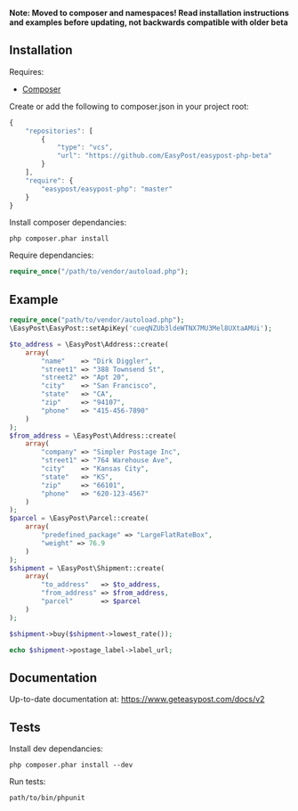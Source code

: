 **Note: Moved to composer and namespaces! Read installation instructions and examples before updating, not backwards compatible with older beta**

Installation
------------------

Requires:
- [Composer](http://getcomposer.org/)

Create or add the following to composer.json in your project root:
```javascript
{
    "repositories": [
        {
            "type": "vcs",
            "url": "https://github.com/EasyPost/easypost-php-beta"
        }
    ],
    "require": {
        "easypost/easypost-php": "master"
    }
}
```

Install composer dependancies:
```shell
php composer.phar install
```

Require dependancies:
```php
require_once("/path/to/vendor/autoload.php");
```

Example
----------------
```php
require_once("path/to/vendor/autoload.php");
\EasyPost\EasyPost::setApiKey('cueqNZUb3ldeWTNX7MU3Mel8UXtaAMUi');

$to_address = \EasyPost\Address::create(
    array(
        "name"    => "Dirk Diggler",
        "street1" => "388 Townsend St",
        "street2" => "Apt 20",
        "city"    => "San Francisco",
        "state"   => "CA",
        "zip"     => "94107",
        "phone"   => "415-456-7890"
    )
);
$from_address = \EasyPost\Address::create(
    array(
        "company" => "Simpler Postage Inc",
        "street1" => "764 Warehouse Ave",
        "city"    => "Kansas City",
        "state"   => "KS",
        "zip"     => "66101",
        "phone"   => "620-123-4567"
    )
);
$parcel = \EasyPost\Parcel::create(
    array(
        "predefined_package" => "LargeFlatRateBox",
        "weight" => 76.9
    )
);
$shipment = \EasyPost\Shipment::create(
    array(
        "to_address"   => $to_address,
        "from_address" => $from_address,
        "parcel"       => $parcel
    )
);

$shipment->buy($shipment->lowest_rate());

echo $shipment->postage_label->label_url;
```

Documentation
--------------------

Up-to-date documentation at: https://www.geteasypost.com/docs/v2

Tests
--------------------
Install dev dependancies:
```shell
php composer.phar install --dev
```

Run tests:
```shell
path/to/bin/phpunit
```